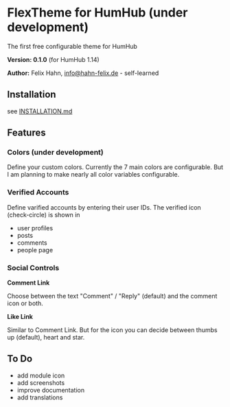 # FlexTheme for HumHub (under development)

The first free configurable theme for HumHub

**Version: 0.1.0** (for HumHub 1.14)

**Author:** Felix Hahn, info@hahn-felix.de - self-learned

## Installation
see [INSTALLATION.md](INSTALLATION.md)

## Features

### Colors (under development)

Define your custom colors.
Currently the 7 main colors are configurable. But I am planning to make nearly all color variables configurable.

### Verified Accounts

Define varified accounts by entering their user IDs.
The verified icon (check-circle) is shown in
- user profiles
- posts
- comments
- people page

### Social Controls

**Comment Link**

Choose between the text "Comment" / "Reply" (default) and the comment icon or both.

**Like Link**

Similar to Comment Link. But for the icon you can decide between thumbs up (default), heart and star.

## To Do
- add module icon
- add screenshots
- improve documentation
- add translations
